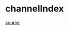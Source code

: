# channelIndex

[source](github.com/OpenFOAM-jp/OpenFOAM-utilities-tutorials-jp/blob/master/v1906/postProcessing/miscellaneous/postChannel/channelIndex.C/channelIndex.C)



